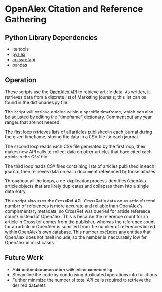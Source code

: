 # OpenAlex Citation and Reference Gathering

## Python Library Dependencies
- itertools
- [pyalex](https://github.com/J535D165/pyalex)
- [crossrefapi](https://github.com/fabiobatalha/crossrefapi)
- pandas

## Operation

These scripts use the [OpenAlex API](https://docs.openalex.org/) to retrieve article data. As written, it retrieves data from a discrete list of Marketing journals; this list can be found in the dictionaries.py file.

The script will retrieve articles within a specific timeframe, which can also be adjusted by editing the "timeframe" dictionary. Comment out any year ranges that are not needed.

The first loop retrieves lists of all articles published in each journal during the given timeframe, storing the data in a CSV file for each journal.

The second loop reads each CSV file generated by the first loop, then makes new API calls to collect data on other articles that have cited each article in the CSV file.

The third loop reads CSV files containing lists of articles published in each journal, then retrieves data on each document referenced by those articles.

Throughout all the loops, a de-duplication process identifies OpenAlex article objects that are likely duplicates and collapses them into a single data entry.

This script also uses the CrossRef API. CrossRef's data on an article's total number of references is more accurate and reliable than OpenAlex's complementary metadata, so CrossRef was queried for article reference counts instead of OpenAlex. This is because the reference count for an article in CrossRef comes from the publisher, whereas the reference count for an article in OpenAlex is summed from the number of references linked within OpenAlex's own database. This number excludes any entities that OpenAlex does not itself include, so the number is inaccurately low for OpenAlex in most cases.
## Future Work

- Add better documentation with inline commenting
- Streamline the code by condensing duplicated operations into functions
- Further minimize the number of total API calls required to retrieve the desired datasets
